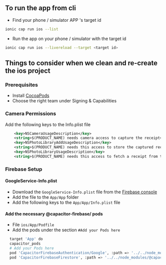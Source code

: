 ## To run the app from cli

- Find your phone / simulator APP 's target id

```bash
ionic cap run ios --list
```

- Run the app on your phone / simulator with the target id

```bash
ionic cap run ios --livereload --target <target id>
```

## Things to consider when we clean and re-create the ios project

### Prerequisites

- Install [CocoaPods](https://formulae.brew.sh/formula/cocoapods)
- Choose the right team under Signing & Capabilities

### Camera Permissions

Add the following keys to the Info.plist file

```xml
	<key>NSCameraUsageDescription</key>
	<string>$(PRODUCT_NAME) needs camera access to capture the receipt</string>
	<key>NSPhotoLibraryAddUsageDescription</key>
	<string>$(PRODUCT_NAME) needs this access to store the captured receipt</string>
	<key>NSPhotoLibraryUsageDescription</key>
	<string>$(PRODUCT_NAME) needs this access to fetch a receipt from the gallery</string>
```

### Firebase Setup

#### GoogleService-Info.plist

- Download the `GoogleService-Info.plist` file from the [Firebase console](https://firebase.google.com/docs/ios/setup#add-config-file)
- Add the file to the `App/App` folder
- Add the following keys to the `App/App/Info.plist` file

#### Add the necessary @capacitor-firebase/ pods

- File `ios/App/Podfile`
- Add the pods under the section `#Add your Pods here`

```bash
  target 'App' do
  capacitor_pods
  # Add your Pods here
  pod 'CapacitorFirebaseAuthentication/Google', :path => '../../node_modules/@capacitor-firebase/authentication'
  pod 'CapacitorFirebaseFirestore', :path => '../../node_modules/@capacitor-firebase/firestore'
```
